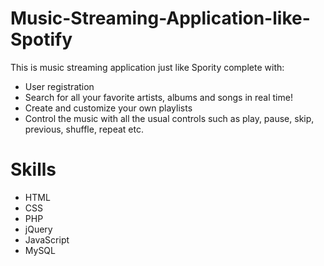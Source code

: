 # Music-Streaming-Application-like-Spotify

This is music streaming application just like Spority complete with:
* User registration
* Search for all your favorite artists, albums and songs in real time!
* Create and customize your own playlists
* Control the music with all the usual controls such as play, pause, skip, previous, shuffle, repeat etc.

# Skills
* HTML
* CSS
* PHP
* jQuery
* JavaScript
* MySQL

